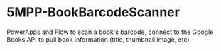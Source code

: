 # 5MPP-BookBarcodeScanner
PowerApps and Flow to scan a book's barcode, connect to the Google Books API to pull book information (title, thumbnail image, etc)
